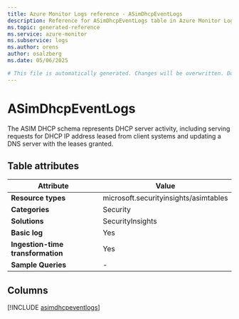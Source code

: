 ```yaml
---
title: Azure Monitor Logs reference - ASimDhcpEventLogs
description: Reference for ASimDhcpEventLogs table in Azure Monitor Logs.
ms.topic: generated-reference
ms.service: azure-monitor
ms.subservice: logs
ms.author: orens
author: osalzberg
ms.date: 05/06/2025

# This file is automatically generated. Changes will be overwritten. Do not change this file directly.
---
```


# ASimDhcpEventLogs

The ASIM DHCP schema represents DHCP server activity, including serving requests for DHCP IP address leased from client systems and updating a DNS server with the leases granted.


## Table attributes

|Attribute|Value|
|---|---|
|**Resource types**|microsoft.securityinsights/asimtables|
|**Categories**|Security|
|**Solutions**| SecurityInsights|
|**Basic log**|Yes|
|**Ingestion-time transformation**|Yes|
|**Sample Queries**|-|



## Columns
  
[!INCLUDE [asimdhcpeventlogs](~/reusable-content/ce-skilling/azure/includes/azure-monitor/reference/tables/asimdhcpeventlogs-include.md)]
